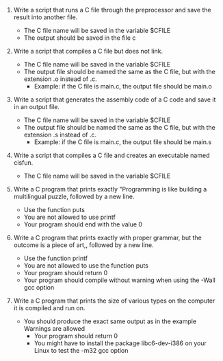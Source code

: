 1. Write a script that runs a C file through the preprocessor and save the result into another file.

   - The C file name will be saved in the variable $CFILE
   - The output should be saved in the file c

2. Write a script that compiles a C file but does not link.

   - The C file name will be saved in the variable $CFILE
   - The output file should be named the same as the C file, but with the extension .o instead of .c.
      - Example: if the C file is main.c, the output file should be main.o

3. Write a script that generates the assembly code of a C code and save it in an output file.

   - The C file name will be saved in the variable $CFILE
   - The output file should be named the same as the C file, but with the extension .s instead of .c.
      - Example: if the C file is main.c, the output file should be main.s

4. Write a script that compiles a C file and creates an executable named cisfun.

   - The C file name will be saved in the variable $CFILE

5. Write a C program that prints exactly "Programming is like building a multilingual puzzle, followed by a new line.

   - Use the function puts
   - You are not allowed to use printf
   - Your program should end with the value 0

6. Write a C program that prints exactly with proper grammar, but the outcome is a piece of art,, followed by a new line.

   - Use the function printf
   - You are not allowed to use the function puts
   - Your program should return 0
   - Your program should compile without warning when using the -Wall gcc option

7. Write a C program that prints the size of various types on the computer it is compiled and run on.

   - You should produce the exact same output as in the example
Warnings are allowed
	 - Your program should return 0
	 - You might have to install the package libc6-dev-i386 on your Linux to test the -m32 gcc option


